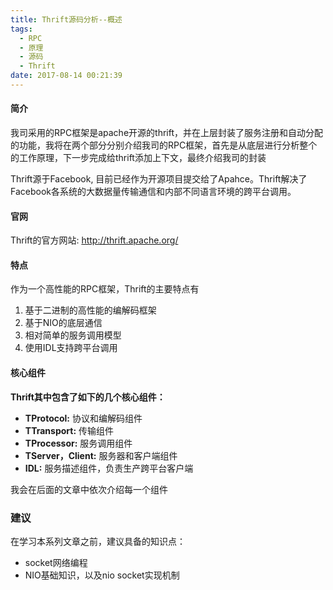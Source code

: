 ```yaml
---
title: Thrift源码分析--概述
tags:
  - RPC
  - 原理
  - 源码
  - Thrift
date: 2017-08-14 00:21:39
---
```

#### 简介  
我司采用的RPC框架是apache开源的thrift，并在上层封装了服务注册和自动分配的功能，我将在两个部分分别介绍我司的RPC框架，首先是从底层进行分析整个的工作原理，下一步完成给thrift添加上下文，最终介绍我司的封装

<!--more-->

Thrift源于Facebook, 目前已经作为开源项目提交给了Apahce。Thrift解决了Facebook各系统的大数据量传输通信和内部不同语言环境的跨平台调用。

#### 官网  
Thrift的官方网站: http://thrift.apache.org/

#### 特点  
作为一个高性能的RPC框架，Thrift的主要特点有
1. 基于二进制的高性能的编解码框架
2. 基于NIO的底层通信
3. 相对简单的服务调用模型
4. 使用IDL支持跨平台调用

#### 核心组件
__Thrift其中包含了如下的几个核心组件：__

- **TProtocol:** 协议和编解码组件  
- **TTransport:** 传输组件  
- **TProcessor:** 服务调用组件  
- **TServer，Client:** 服务器和客户端组件  
- **IDL:** 服务描述组件，负责生产跨平台客户端

我会在后面的文章中依次介绍每一个组件

### 建议
在学习本系列文章之前，建议具备的知识点：
 - socket网络编程
 - NIO基础知识，以及nio socket实现机制
